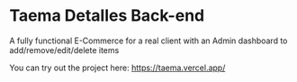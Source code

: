 # Taema Detalles Back-end

A fully functional E-Commerce for a real client with an Admin dashboard to add/remove/edit/delete items

You can try out the project here: https://taema.vercel.app/
